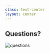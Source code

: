 ```yaml
---
class: text-center
layout: center
---
```


## Questions?

![questions](https://media.giphy.com/media/v1.Y2lkPWVjZjA1ZTQ3eDVlNG5mMjNidmt0ZWloaGdwMHU3bzExYmgxbm11Z3BqanZ2MDNuOCZlcD12MV9naWZzX3NlYXJjaCZjdD1n/wViyKj8pL7BwXyDt7A/giphy.gif)